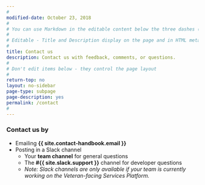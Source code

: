 ```yaml
---
#
modified-date: October 23, 2018
#
# You can use Markdown in the editable content below the three dashes (---)
#
# Editable - Title and Description display on the page and in HTML meta tags
#
title: Contact us
description: Contact us with feedback, comments, or questions.
#
# Don't edit items below - they control the page layout
#
return-top: no
layout: no-sidebar
page-type: subpage
page-description: yes
permalink: /contact
#
---
```


### Contact us by

* Emailing **{{ site.contact-handbook.email }}**
* Posting in a Slack channel
  * Your **team channel** for general questions
  * The **#{{ site.slack.support }}** channel for developer questions
  * *Note: Slack channels are only available if your team is currently working on the Veteran-facing Services Platform.*

<p>&nbsp;</p>
<p>&nbsp;</p>
<p>&nbsp;</p>
